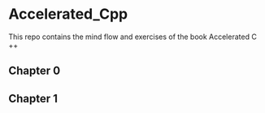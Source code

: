# Accelerated_Cpp
This repo contains the mind flow and exercises of the book Accelerated C ++
## Chapter 0
## Chapter 1
